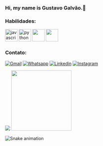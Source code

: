 ### Hi, my name is Gustavo Galvão.👋



<!--
**GalvaoGustavo/GalvaoGustavo** is a ✨ _special_ ✨ repository because its `README.md` (this file) appears on your GitHub profile.

Here are some ideas to get you started:

- 🔭 I’m currently working on ...
- 🌱 I’m currently learning ...
- 👯 I’m looking to collaborate on ...
- 🤔 I’m looking for help with ...
- 💬 Ask me about ...
- 📫 How to reach me: ...
- 😄 Pronouns: ...
- ⚡ Fun fact: ...
https://raw.githubusercontent.com/abhisheknaiidu/abhisheknaiidu/master/code.gif ( GIF COMPUTADORE )
![Galvão GitHub stats](https://github-readme-stats.vercel.app/api?username=galvaogustavo&hide=contribs,prs&theme=radical)]
![snake gif](https://github.com/artur-debv/artur-debv/blob/output/github-contribution-grid-snake-dark.svg)


-->


### Habilidades: 
<div>
          <img src="https://cdn.jsdelivr.net/gh/devicons/devicon/icons/javascript/javascript-original.svg"  alt="javascript" height="40"  />
          <img src="https://cdn.jsdelivr.net/gh/devicons/devicon/icons/python/python-original.svg"  alt="python" height="40" />
          <img src="https://cdn.jsdelivr.net/gh/devicons/devicon/icons/java/java-original.svg" height="40" />
          <img src="https://icons8.com.br/icon/mHi46t5vguiz/amazon-aws" height="40"/>
                    
        
          
</div>

### Contato:

[![Gmail](https://img.shields.io/badge/Gmail-D14836?style=for-the-badge&logo=gmail&logoColor=white
)]()
[![Whatsapp](https://img.shields.io/badge/WhatsApp-25D366?style=for-the-badge&logo=whatsapp&logoColor=white
)]()
[![Linkedin](https://img.shields.io/badge/LinkedIn-0077B5?style=for-the-badge&logo=linkedin&logoColor=white
)](https://www.linkedin.com/in/gustavo-galvao-182a1b1b2/)
[![Instagram](https://img.shields.io/badge/Instagram-E4405F?style=for-the-badge&logo=instagram&logoColor=white)](https://www.instagram.com/galvao.gustavo/)

<div>
          <img src="https://github-readme-stats.vercel.app/api?username=galvaogustavo&show_icons=true&theme=dracula" />
          <img src="https://github-readme-stats.vercel.app/api/top-langs?username=galvaogustavo&show_icons=true&theme=dracula#gh-dark-mode-only"  height="195"/>
</div>

![Snake animation](https://github.com/GalvaoGustavo/GalvaoGustavo/blob/output/github-contribution-grid-snake.svg)

          


